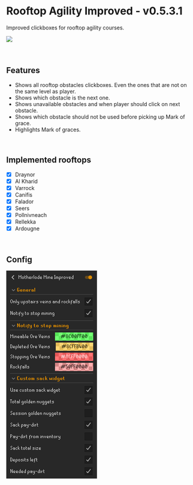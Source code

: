 # Rooftop Agility Improved - v0.5.3.1
Improved clickboxes for rooftop agility courses.

![](img/seers.png)

<br>

## Features
* Shows all rooftop obstacles clickboxes. Even the ones that are not on the same level as player.
* Shows which obstacle is the next one.
* Shows unavailable obstacles and when player should click on next obstacle.
* Shows which obstacle should not be used before picking up Mark of grace.
* Highlights Mark of graces.

<br>

## Implemented rooftops
- [x] Draynor
- [x] Al Kharid
- [x] Varrock
- [x] Canifis
- [x] Falador
- [x] Seers
- [x] Pollnivneach
- [x] Rellekka
- [x] Ardougne

<br>

## Config
![](img/config.png)

